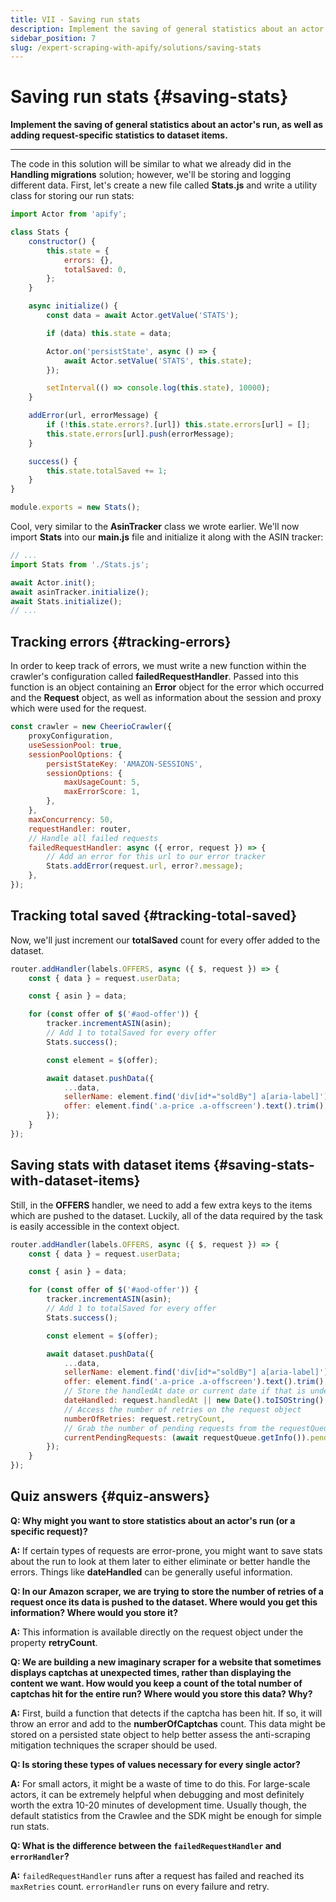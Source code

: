 ```yaml
---
title: VII - Saving run stats
description: Implement the saving of general statistics about an actor's run, as well as adding request-specific statistics to dataset items.
sidebar_position: 7
slug: /expert-scraping-with-apify/solutions/saving-stats
---
```


# Saving run stats {#saving-stats}

**Implement the saving of general statistics about an actor's run, as well as adding request-specific statistics to dataset items.**

---

The code in this solution will be similar to what we already did in the **Handling migrations** solution; however, we'll be storing and logging different data. First, let's create a new file called **Stats.js** and write a utility class for storing our run stats:

```js
import Actor from 'apify';

class Stats {
    constructor() {
        this.state = {
            errors: {},
            totalSaved: 0,
        };
    }

    async initialize() {
        const data = await Actor.getValue('STATS');

        if (data) this.state = data;

        Actor.on('persistState', async () => {
            await Actor.setValue('STATS', this.state);
        });

        setInterval(() => console.log(this.state), 10000);
    }

    addError(url, errorMessage) {
        if (!this.state.errors?.[url]) this.state.errors[url] = [];
        this.state.errors[url].push(errorMessage);
    }

    success() {
        this.state.totalSaved += 1;
    }
}

module.exports = new Stats();
```

Cool, very similar to the **AsinTracker** class we wrote earlier. We'll now import **Stats** into our **main.js** file and initialize it along with the ASIN tracker:

```js
// ...
import Stats from './Stats.js';

await Actor.init();
await asinTracker.initialize();
await Stats.initialize();
// ...
```

## Tracking errors {#tracking-errors}

In order to keep track of errors, we must write a new function within the crawler's configuration called **failedRequestHandler**. Passed into this function is an object containing an **Error** object for the error which occurred and the **Request** object, as well as information about the session and proxy which were used for the request.

```js
const crawler = new CheerioCrawler({
    proxyConfiguration,
    useSessionPool: true,
    sessionPoolOptions: {
        persistStateKey: 'AMAZON-SESSIONS',
        sessionOptions: {
            maxUsageCount: 5,
            maxErrorScore: 1,
        },
    },
    maxConcurrency: 50,
    requestHandler: router,
    // Handle all failed requests
    failedRequestHandler: async ({ error, request }) => {
        // Add an error for this url to our error tracker
        Stats.addError(request.url, error?.message);
    },
});
```

## Tracking total saved {#tracking-total-saved}

Now, we'll just increment our **totalSaved** count for every offer added to the dataset.

```js
router.addHandler(labels.OFFERS, async ({ $, request }) => {
    const { data } = request.userData;

    const { asin } = data;

    for (const offer of $('#aod-offer')) {
        tracker.incrementASIN(asin);
        // Add 1 to totalSaved for every offer
        Stats.success();

        const element = $(offer);

        await dataset.pushData({
            ...data,
            sellerName: element.find('div[id*="soldBy"] a[aria-label]').text().trim(),
            offer: element.find('.a-price .a-offscreen').text().trim(),
        });
    }
});
```

## Saving stats with dataset items {#saving-stats-with-dataset-items}

Still, in the **OFFERS** handler, we need to add a few extra keys to the items which are pushed to the dataset. Luckily, all of the data required by the task is easily accessible in the context object.

```js
router.addHandler(labels.OFFERS, async ({ $, request }) => {
    const { data } = request.userData;

    const { asin } = data;

    for (const offer of $('#aod-offer')) {
        tracker.incrementASIN(asin);
        // Add 1 to totalSaved for every offer
        Stats.success();

        const element = $(offer);

        await dataset.pushData({
            ...data,
            sellerName: element.find('div[id*="soldBy"] a[aria-label]').text().trim(),
            offer: element.find('.a-price .a-offscreen').text().trim(),
            // Store the handledAt date or current date if that is undefined
            dateHandled: request.handledAt || new Date().toISOString(),
            // Access the number of retries on the request object
            numberOfRetries: request.retryCount,
            // Grab the number of pending requests from the requestQueue
            currentPendingRequests: (await requestQueue.getInfo()).pendingRequestCount,
        });
    }
});
```

## Quiz answers {#quiz-answers}

**Q: Why might you want to store statistics about an actor's run (or a specific request)?**

**A:** If certain types of requests are error-prone, you might want to save stats about the run to look at them later to either eliminate or better handle the errors. Things like **dateHandled** can be generally useful information.

**Q: In our Amazon scraper, we are trying to store the number of retries of a request once its data is pushed to the dataset. Where would you get this information? Where would you store it?**

**A:** This information is available directly on the request object under the property **retryCount**.

**Q: We are building a new imaginary scraper for a website that sometimes displays captchas at unexpected times, rather than displaying the content we want. How would you keep a count of the total number of captchas hit for the entire run? Where would you store this data? Why?**

**A:** First, build a function that detects if the captcha has been hit. If so, it will throw an error and add to the **numberOfCaptchas** count. This data might be stored on a persisted state object to help better assess the anti-scraping mitigation techniques the scraper should be used.

**Q: Is storing these types of values necessary for every single actor?**

**A:** For small actors, it might be a waste of time to do this. For large-scale actors, it can be extremely helpful when debugging and most definitely worth the extra 10-20 minutes of development time. Usually though, the default statistics from the Crawlee and the SDK might be enough for simple run stats.

**Q: What is the difference between the `failedRequestHandler` and `errorHandler`?**

**A:** `failedRequestHandler` runs after a request has failed and reached its `maxRetries` count. `errorHandler` runs on every failure and retry.

